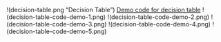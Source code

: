 !(decision-table.png “Decision Table”)
[Demo code for decision table](./decision-table-code-demo.py)
!(decision-table-code-demo-1.png)
!(decision-table-code-demo-2.png)
!(decision-table-code-demo-3.png)
!(decision-table-code-demo-4.png)
!(decision-table-code-demo-5.png)